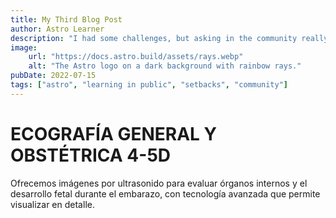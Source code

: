 ```yaml
---
title: My Third Blog Post
author: Astro Learner
description: "I had some challenges, but asking in the community really helped!"
image:
    url: "https://docs.astro.build/assets/rays.webp"
    alt: "The Astro logo on a dark background with rainbow rays."
pubDate: 2022-07-15
tags: ["astro", "learning in public", "setbacks", "community"]
---
```

# ECOGRAFÍA GENERAL Y OBSTÉTRICA 4-5D 

Ofrecemos imágenes por ultrasonido para evaluar órganos internos y el desarrollo fetal durante el embarazo, con tecnología avanzada que permite visualizar en detalle.